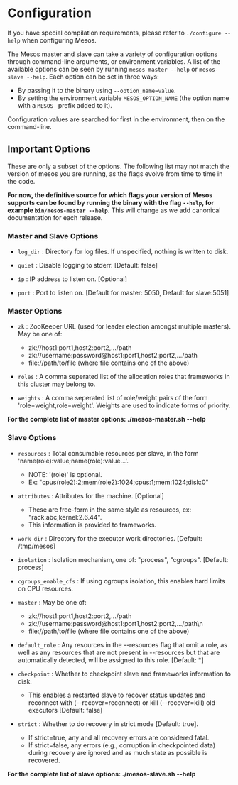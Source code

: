 # Configuration #
If you have special compilation requirements, please refer to `./configure --help` when configuring Mesos.

The Mesos master and slave can take a variety of configuration options through command-line arguments, or environment variables. A list of the available options can be seen by running `mesos-master --help` or `mesos-slave --help`. Each option can be set in three ways:

  - By passing it to the binary using `--option_name=value`.
  - By setting the environment variable `MESOS_OPTION_NAME` (the option name with a `MESOS_` prefix added to it).

Configuration values are searched for first in the environment, then on the command-line.

## Important Options ##

These are only a subset of the options. The following list may not match the version of mesos you are running, as the flags evolve from time to time in the code.

**For now, the definitive source for which flags your version of Mesos supports can be found by running the binary with the flag `--help`, for example `bin/mesos-master --help`**. This will change as we add canonical documentation for each release.

### Master and Slave Options ###

  - `log_dir` : Directory for log files. If unspecified, nothing is written to disk.

  - `quiet` : Disable logging to stderr. [Default: false]

  - `ip` : IP address to listen on. [Optional]

  - `port` : Port to listen on. [Default for master: 5050, Default for slave:5051]

### Master Options ###

  - `zk` : ZooKeeper URL (used for leader election amongst multiple masters). May be one of:
    - zk://host1:port1,host2:port2,.../path
    - zk://username:password@host1:port1,host2:port2,.../path
    - file://path/to/file (where file contains one of the above)

  - `roles` : A comma seperated list of the allocation roles
             that frameworks in this cluster may belong to.

  - `weights` : A comma seperated list of role/weight pairs
                of the form 'role=weight,role=weight'. Weights
                are used to indicate forms of priority.

**For the complete list of master options: ./mesos-master.sh --help**

### Slave Options ###

  - `resources` : Total consumable resources per slave, in
                  the form 'name(role):value;name(role):value...'.
    - NOTE: '(role)' is optional.
    - Ex: "cpus(role2):2;mem(role2):1024;cpus:1;mem:1024;disk:0"

  - `attributes` : Attributes for the machine. [Optional]
    - These are free-form in the same style as resources, ex: "rack:abc;kernel:2.6.44".
    - This information is provided to frameworks.

  - `work_dir` : Directory for the executor work directories. [Default: /tmp/mesos]

  - `isolation` : Isolation mechanism, one of: "process", "cgroups". [Default: process]

  - `cgroups_enable_cfs` : If using cgroups isolation, this enables hard limits on CPU resources.

  - `master` : May be one of:
    - zk://host1:port1,host2:port2,.../path
    - zk://username:password@host1:port1,host2:port2,.../path\n
    - file://path/to/file (where file contains one of the above)

  - `default_role` : Any resources in the --resources flag that
                     omit a role, as well as any resources that
                     are not present in --resources but that are
                     automatically detected, will be assigned to
                     this role. [Default: *]

  - `checkpoint` :  Whether to checkpoint slave and frameworks information
                    to disk.
    - This enables a restarted slave to recover status updates and reconnect
      with (--recover=reconnect) or kill (--recover=kill) old executors [Default: false]

  - `strict` : Whether to do recovery in strict mode [Default: true].
    - If strict=true, any and all recovery errors are considered fatal.
    - If strict=false, any errors (e.g., corruption in checkpointed data) during recovery are
      ignored and as much state as possible is recovered.

**For the complete list of slave options: ./mesos-slave.sh --help**
